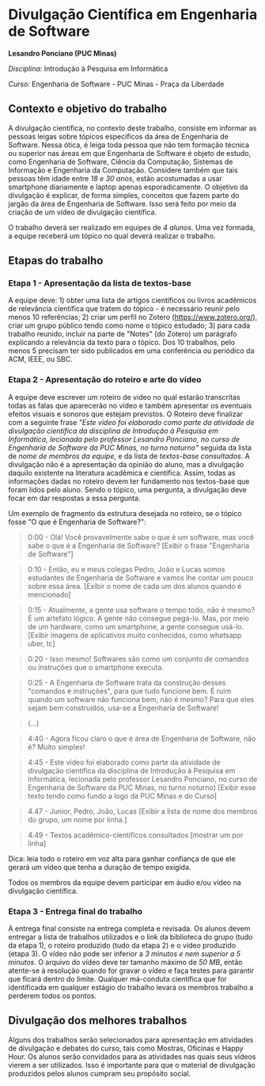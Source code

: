 # Divulgação Científica em Engenharia de Software

**Lesandro Ponciano (PUC Minas)**

_Disciplina_: Introdução à Pesquisa em Informática

_Curso_: Engenharia de Software - PUC Minas - Praça da Liberdade

## Contexto e objetivo do trabalho

A divulgação científica, no contexto deste trabalho, consiste em informar as pessoas leigas sobre tópicos específicos da área de Engenharia de Software. Nessa ótica, é leiga toda pessoa que não tem formação técnica ou superior nas áreas em que Engenharia de Software é objeto de estudo, como Engenharia de Software, Ciência da Computação, Sistemas de Informação e Engenharia da Computação. Considere também que tais pessoas têm idade entre _18 e 30 anos_, estão acostumadas a usar smartphone diariamente e laptop apenas esporadicamente. O objetivo da divulgação é explicar, de forma simples, conceitos que fazem parte do jargão da área de Engenharia de Software. Isso será feito por meio da criação de um vídeo de divulgação científica.

O trabalho deverá ser realizado em equipes de _4 alunos_. Uma vez formada, a equipe receberá um tópico no qual deverá realizar o trabalho. 

 
## Etapas do trabalho
 
### Etapa 1 - Apresentação da lista de textos-base

A equipe deve: 1) obter uma lista de artigos científicos ou livros acadêmicos de relevância científica que tratem do tópico - é necessário reunir pelo menos 10 referências; 2) criar um perfil no Zotero (https://www.zotero.org/), criar um grupo público tendo como nome o tópico estudado; 3) para cada trabalho reunido, incluir na parte de "Notes" (do Zotero) um parágrafo explicando a relevância da texto para o tópico. Dos 10 trabalhos, pelo menos 5 precisam ter sido publicados em uma conferência ou periódico da ACM, IEEE, ou SBC. 

### Etapa 2 - Apresentação do roteiro e arte do vídeo

A equipe deve escrever um roteiro de vídeo no qual estarão transcritas todas as falas que aparecerão no vídeo e também apresentar os eventuais efeitos visuais e sonoros que estejam previstos. O Roteiro deve finalizar com a seguinte frase _"Este vídeo foi elaborado como parte da atividade de divulgação científica da disciplina de Introdução à Pesquisa em Informática, lecionada pelo professor Lesandro Ponciano, no curso de Engenharia de Software da PUC Minas, no turno noturno"_ seguida da lista de _nome de membros da equipe_, e da lista de _textos-base consultados_. A divulgação não é a apresentação da opinião do aluno, mas a divulgação daquilo existente na literatura acadêmica e científica. Assim, todas as informações dadas no roteiro devem ter fundamento nos textos-base que foram lidos pelo aluno. Sendo o tópico, uma pergunta, a divulgação deve focar em dar respostas a essa pergunta.

Um exemplo de fragmento da estrutura desejada no roteiro, se o tópico fosse "O que é Engenharia de Software?":

> 0:00 - Olá! Você provavelmente sabe o que é um software, mas você sabe o que é a Engenharia de Software? [Exibir o frase "Engenharia de Software"]

> 0:10 - Então, eu e meus colegas Pedro, João e Lucas somos estudantes de Engenharia de Software e vamos lhe contar um pouco sobre essa área. [Exibir o nome de cada um dos alunos quando é mencionado]

> 0:15 - Atualmente, a gente usa software o tempo todo, não é mesmo? É um artefato lógico. A gente não consegue pegá-lo. Mas, por meio de um hardware, como um smartphone, a gente consegue usá-lo. [Exibir imagens de aplicativos muito conhecidos, como whatsapp uber, tc]

> 0:20 - Isso mesmo! Softwares são como um conjunto de comandos ou instruções que o smartphone executa.

> 0:25 - A  Engenharia de Software trata da construção desses "comandos e instruções", para que tudo funcione bem. É ruim quando um software não funciona bem, não é mesmo? Para que eles sejam bem construídos, usa-se a Engenharia de Software!

> (…)

> 4:40 - Agora ficou claro o que é área de Engenharia de Software, não é? Muito simples!

> 4:45 - Este vídeo foi elaborado como parte da atividade de divulgação científica da disciplina de Introdução à Pesquisa em Informática, lecionada pelo professor Lesandro Ponciano, no curso de Engenharia de Software da PUC Minas, no turno noturno) [Exibir esse texto tendo como fundo a logo da PUC Minas e do Curso]

> 4.47 - Junior, Pedro, João, Lucas [Exibir a lista de nome dos membros do grupo, um nome por linha.]

> 4.49 - Textos acadêmico-científicos consultados [mostrar um por linha]

Dica: leia todo o roteiro em voz alta para ganhar confiança de que ele gerará um vídeo que tenha a duração de tempo exigida.

Todos os membros da equipe devem participar em áudio e/ou vídeo na divulgação científica.

### Etapa 3 - Entrega final  do trabalho

A entrega final consiste na entrega completa e revisada. Os alunos devem entregar a lista de trabalhos utilizados e o link da biblioteca do grupo (tudo da etapa 1), o roteiro produzido (tudo da etapa 2) e o vídeo produzido (etapa 3). O vídeo não pode ser inferior a _3 minutos e nem superior a 5 minutos_. O arquivo do vídeo deve ter tamanho máximo de _50 MB_, então atente-se à resolução quando for gravar o vídeo e faça testes para garantir que ficará dentro do limite. Qualquer má-conduta científica que for identificada em qualquer estágio do trabalho levará os membros trabalho a perderem todos os pontos.


## Divulgação dos melhores trabalhos
 
Alguns dos trabalhos serão selecionados para apresentação em atividades de divulgação e debates do curso, tais como Mostras, Oficinas e Happy Hour. Os alunos serão convidados para as atividades nas quais seus vídeos vierem a ser utilizados. Isso é importante para que o material de divulgação produzidos pelos alunos cumpram seu propósito social.